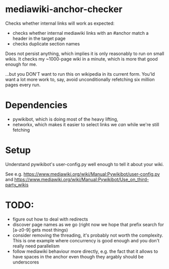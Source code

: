 # mediawiki-anchor-checker

Checks whether internal links will work as expected:
- checks whether internal mediawiki links with an #anchor match a header in the target page
- checks duplicate section names

Does not persist anything, which implies it is only reasonably to run on small wikis. 
It checks my ~1000-page wiki in a minute, which is more that good enough for me.

...but you DON'T want to run this on wikipedia in its current form.
You'ld want a lot more work to, say, avoid unconditionally refetching six million pages every run.


# Dependencies

- pywikibot, which is doing most of the heavy lifting, 
- networkx, which makes it easier to select links we _can_ while we're still fetching


# Setup

Understand pywikibot's user-config.py well enough to tell it about your wiki. 

See e.g. https://www.mediawiki.org/wiki/Manual:Pywikibot/user-config.py and https://www.mediawiki.org/wiki/Manual:Pywikibot/Use_on_third-party_wikis


# TODO: 
- figure out how to deal with redirects
- discover page names as we go (right now we hope that prefix search for [a-z0-9] gets most things)
- consider removing the threading, it's probably not worth the complexity. This is one example where concurrency is good enough and you don't really need parallelism
- follow mediawiki behaviour more directly, e.g. the fact that it allows to have spaces in the anchor even though they argably should be underscores
